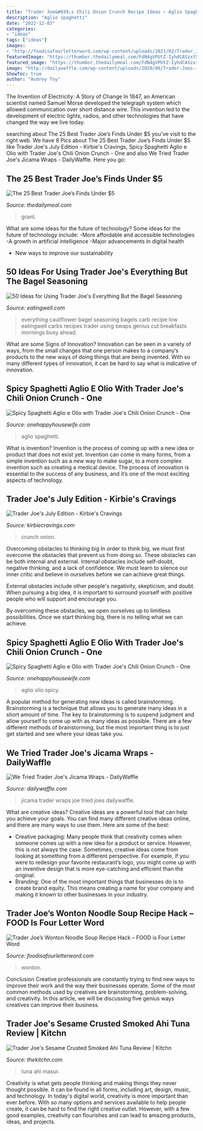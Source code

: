 ```yaml
---
title: "Trader Joe&#039;s Chili Onion Crunch Recipe Ideas ~ Aglio Spaghetti"
description: "Aglio spaghetti"
date: "2022-12-03"
categories:
- "ideas"
tags: ["ideas"]
images:
- "http://foodisafourletterword.com/wp-content/uploads/2021/02/Trader_Joes_Wonton_Noodle_Soup_Recipe_Hack_closeup.jpg"
featuredImage: "https://thumbor.thedailymeal.com/FdN4gVPUtZ-IyhdCASzxtSD_LOo=/870x565/https://www.thedailymeal.com/sites/default/files/slideshows/1997602/2237840/17_chilicrunch.jpg"
featured_image: "https://thumbor.thedailymeal.com/FdN4gVPUtZ-IyhdCASzxtSD_LOo=/870x565/https://www.thedailymeal.com/sites/default/files/slideshows/1997602/2237840/17_chilicrunch.jpg"
image: "http://dailywaffle.com/wp-content/uploads/2020/06/Trader-Joes-Jicama-Wraps.jpg"
ShowToc: true
author: "Audrey Toy"
---
```



The Invention of Electricity: A Story of Change
In 1847, an American scientist named Samuel Morse developed the telegraph system which allowed communication over short distance wire. This invention led to the development of electric lights, radios, and other technologies that have changed the way we live today.

	

		
searching about The 25 Best Trader Joe’s Finds Under $5 you've visit to the right web. We have 8 Pics about The 25 Best Trader Joe’s Finds Under $5 like Trader Joe&#039;s July Edition - Kirbie&#039;s Cravings, Spicy Spaghetti Aglio e Olio with Trader Joe&#039;s Chili Onion Crunch - One and also We Tried Trader Joe&#039;s Jicama Wraps - DailyWaffle. Here you go:
		
    
## The 25 Best Trader Joe’s Finds Under $5

<img loading=lazy src="https://thumbor.thedailymeal.com/FdN4gVPUtZ-IyhdCASzxtSD_LOo=/870x565/https://www.thedailymeal.com/sites/default/files/slideshows/1997602/2237840/17_chilicrunch.jpg" onerror="this.onerror=null;this.src='https://tse3.mm.bing.net/th?id=OIP.hV_hpO0Dx79j8S-47DGt3AHaEz&amp;pid=15.1';" alt="The 25 Best Trader Joe’s Finds Under $5">

_Source: thedailymeal.com_

>grant. 

	

What are some ideas for the future of technology?
Some ideas for the future of technology include: 
-More affordable and accessible technologies 
-A growth in artificial intelligence 
-Major advancements in digital health 
- New ways to improve our sustainability

    
## 50 Ideas For Using Trader Joe&#039;s Everything But The Bagel Seasoning

<img loading=lazy src="https://imagesvc.meredithcorp.io/v3/mm/image?url=https:%2F%2Fstatic.onecms.io%2Fwp-content%2Fuploads%2Fsites%2F44%2F2019%2F02%2F27195715%2F62346511.jpg" onerror="this.onerror=null;this.src='https://tse2.mm.bing.net/th?id=OIP.21jAko4W5CMvprMN-xrgVAHaHa&amp;pid=15.1';" alt="50 Ideas for Using Trader Joe&#039;s Everything But the Bagel Seasoning">

_Source: eatingwell.com_

>everything cauliflower bagel seasoning bagels carb recipe low eatingwell carbs recipes trader using swaps genius cut breakfasts mornings busy ahead. 

	

What are some Signs of Innovation?
Innovation can be seen in a variety of ways, from the small changes that one person makes to a company’s products to the new ways of doing things that are being invented. With so many different types of innovation, it can be hard to say what is indicative of innovation.

    
## Spicy Spaghetti Aglio E Olio With Trader Joe&#039;s Chili Onion Crunch - One

<img loading=lazy src="https://www.onehappyhousewife.com/wp-content/uploads/2020/04/a-bowl-of-spicy-spaghetti-aglio-e-olio-18-600x900.jpg" onerror="this.onerror=null;this.src='https://tse4.mm.bing.net/th?id=OIP.60aw0dc1lfri1vQMlje9MQHaLH&amp;pid=15.1';" alt="Spicy Spaghetti Aglio e Olio with Trader Joe&#039;s Chili Onion Crunch - One">

_Source: onehappyhousewife.com_

>aglio spaghetti. 

	

What is invention?
Invention is the process of coming up with a new idea or product that does not exist yet. Invention can come in many forms, from a simple invention such as a new way to make sugar, to a more complex invention such as creating a medical device. The process of innovation is essential to the success of any business, and it’s one of the most exciting aspects of technology.

    
## Trader Joe&#039;s July Edition - Kirbie&#039;s Cravings

<img loading=lazy src="https://kirbiecravings.com/wp-content/uploads/2019/07/trader-joes-july-2019-18.jpg" onerror="this.onerror=null;this.src='https://tse3.mm.bing.net/th?id=OIP.baFy3fDrwWCLYXXPsZLzKQHaH8&amp;pid=15.1';" alt="Trader Joe&#039;s July Edition - Kirbie&#039;s Cravings">

_Source: kirbiecravings.com_

>crunch onion. 

	

Overcoming obstacles to thinking big
In order to think big, we must first overcome the obstacles that prevent us from doing so. These obstacles can be both internal and external.
Internal obstacles include self-doubt, negative thinking, and a lack of confidence. We must learn to silence our inner critic and believe in ourselves before we can achieve great things.

External obstacles include other people's negativity, skepticism, and doubt. When pursuing a big idea, it is important to surround yourself with positive people who will support and encourage you.

By overcoming these obstacles, we open ourselves up to limitless possibilities. Once we start thinking big, there is no telling what we can achieve.

    
## Spicy Spaghetti Aglio E Olio With Trader Joe&#039;s Chili Onion Crunch - One

<img loading=lazy src="https://www.onehappyhousewife.com/wp-content/uploads/2020/04/adding-spice-infused-olive-oil-for-spicy-spaghetti-aglio-e-olio-15-300x300.jpg" onerror="this.onerror=null;this.src='https://tse1.mm.bing.net/th?id=OIP.NXQdoIZNCSl-UzeXXBx7FAAAAA&amp;pid=15.1';" alt="Spicy Spaghetti Aglio e Olio with Trader Joe&#039;s Chili Onion Crunch - One">

_Source: onehappyhousewife.com_

>aglio olio spicy. 

	

A popular method for generating new ideas is called brainstorming. Brainstorming is a technique that allows you to generate many ideas in a short amount of time. The key to brainstorming is to suspend judgment and allow yourself to come up with as many ideas as possible. There are a few different methods of brainstorming, but the most important thing is to just get started and see where your ideas take you.

    
## We Tried Trader Joe&#039;s Jicama Wraps - DailyWaffle

<img loading=lazy src="http://dailywaffle.com/wp-content/uploads/2020/06/Trader-Joes-Jicama-Wraps.jpg" onerror="this.onerror=null;this.src='https://tse1.mm.bing.net/th?id=OIP.oTKxBeq9pysCp8h1y9i-awHaJ4&amp;pid=15.1';" alt="We Tried Trader Joe&#039;s Jicama Wraps - DailyWaffle">

_Source: dailywaffle.com_

>jicama trader wraps joe tried joes dailywaffle. 

	

What are creative ideas?
Creative ideas are a powerful tool that can help you achieve your goals. You can find many different creative ideas online, and there are many ways to use them. Here are some of the best:  
- Creative packaging: Many people think that creativity comes when someone comes up with a new idea for a product or service. However, this is not always the case. Sometimes, creative ideas come from looking at something from a different perspective. For example, if you were to redesign your favorite restaurant’s logo, you might come up with an inventive design that is more eye-catching and efficient than the original. 
- Branding: One of the most important things that businesses do is to create brand equity. This means creating a name for your company and making it known to other businesses in your industry.

    
## Trader Joe’s Wonton Noodle Soup Recipe Hack – FOOD Is Four Letter Word

<img loading=lazy src="http://foodisafourletterword.com/wp-content/uploads/2021/02/Trader_Joes_Wonton_Noodle_Soup_Recipe_Hack_closeup.jpg" onerror="this.onerror=null;this.src='https://tse3.mm.bing.net/th?id=OIP.WOjc0TdKi682ZBKOmI7McgHaE8&amp;pid=15.1';" alt="Trader Joe’s Wonton Noodle Soup Recipe Hack – FOOD is Four Letter Word">

_Source: foodisafourletterword.com_

>wonton. 

	

Conclusion
Creative professionals are constantly trying to find new ways to improve their work and the way their businesses operate. Some of the most common methods used by creatives are brainstorming, problem-solving, and creativity. In this article, we will be discussing five genius ways creatives can improve their business.

    
## Trader Joe&#039;s Sesame Crusted Smoked Ahi Tuna Review | Kitchn

<img loading=lazy src="https://cdn.apartmenttherapy.info/image/upload/f_auto,q_auto:eco,w_730/k/Edit/05-2021-trader-joes-ahi-tuna-bowl/Ahi_Tuna_Bowl_Trader_Joe_s" onerror="this.onerror=null;this.src='https://tse4.mm.bing.net/th?id=OIP.jPmDcFE-Gd83FMTtRySeLgHaJ3&amp;pid=15.1';" alt="Trader Joe&#039;s Sesame Crusted Smoked Ahi Tuna Review | Kitchn">

_Source: thekitchn.com_

>tuna ahi masur. 

	

Creativity is what gets people thinking and making things they never thought possible. It can be found in all forms, including art, design, music, and technology. In today's digital world, creativity is more important than ever before. With so many options and services available to help people create, it can be hard to find the right creative outlet. However, with a few good examples, creativity can flourishes and can lead to amazing products, ideas, and projects.

